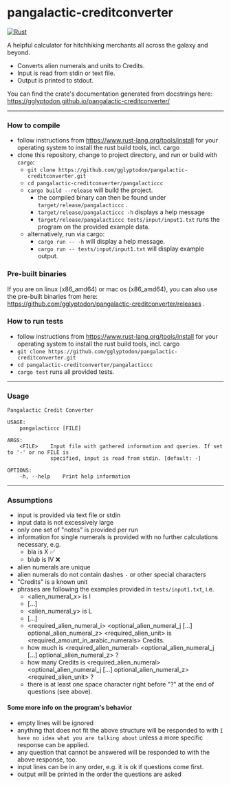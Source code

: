 # pangalactic-creditconverter

[![Rust](https://github.com/gglyptodon/pangalactic-creditconverter/actions/workflows/rust.yml/badge.svg)](https://github.com/gglyptodon/pangalactic-creditconverter/actions/workflows/rust.yml)

A helpful calculator for hitchhiking merchants all across the galaxy and beyond.

- Converts alien numerals and units to Credits.
- Input is read from stdin or text file.
- Output is printed to stdout.

You can find the crate's documentation generated from docstrings here:
https://gglyptodon.github.io/pangalactic-creditconverter/

----

### How to compile ###
- follow instructions from https://www.rust-lang.org/tools/install for your operating system to install the rust build tools, incl. cargo
- clone this repository, change to project directory, and run or build with ``cargo``: 
  - ``git clone https://github.com/gglyptodon/pangalactic-creditconverter.git``
  - ``cd pangalactic-creditconverter/pangalacticcc``
  - ``cargo build --release`` will build the project.
    - the compiled binary can then be found under ``target/release/pangalacticcc`` .
    - ``target/release/pangalacticcc -h`` displays a help message
    - ``target/release/pangalacticcc tests/input/input1.txt`` runs the program on the provided example data.
  - alternatively, run via cargo:  
    - ``cargo run -- -h`` will display a help message.
    - ``cargo run -- tests/input/input1.txt`` will display example output.

### Pre-built binaries ###
If you are on linux (x86_amd64) or mac os (x86_amd64), you can also use the pre-built binaries from here:
https://github.com/gglyptodon/pangalactic-creditconverter/releases . 

### How to run tests ###
- follow instructions from https://www.rust-lang.org/tools/install for your operating system to install the rust build tools, incl. cargo
- ``git clone https://github.com/gglyptodon/pangalactic-creditconverter.git``
- ``cd pangalactic-creditconverter/pangalacticcc``
- ``cargo test`` runs all provided tests.


----

### Usage ###

```
Pangalactic Credit Converter

USAGE:
    pangalacticcc [FILE]

ARGS:
    <FILE>    Input file with gathered information and queries. If set to '-' or no FILE is
              specified, input is read from stdin. [default: -]

OPTIONS:
    -h, --help    Print help information

```

---
### Assumptions ###
- input is provided via text file or stdin
- input data is not excessively large
- only one set of "notes" is provided per run
- information for single numerals is provided with no further calculations necessary, e.g.
  - bla is X ✅
  - blub is IV ❌
- alien numerals are unique
- alien numerals do not contain dashes `-` or other special characters
- "Credits" is a known unit
- phrases are following the examples provided in ``tests/input1.txt``, i.e.
  - <alien_numeral_x> is I
  - [...]
  - <alien_numeral_y> is L 
  - [...]
  - <required_alien_numeral_i>  <optional_alien_numeral_j [...] optional_alien_numeral_z> <required_alien_unit> is <required_amount_in_arabic_numerals> Credits.
  - how much is <required_alien_numeral> <optional_alien_numeral_j [...] optional_alien_numeral_z> ?
  - how many Credits is <required_alien_numeral> <optional_alien_numeral_j [...] optional_alien_numeral_z> <required_alien_unit> ?
  - there is at least one space character right before "?" at the end of questions (see above).

#### Some more info on the program's behavior ###
- empty lines will be ignored    
- anything that does not fit the above structure will be responded to with ``I have no idea what you are talking about`` unless a more specific response can be applied.
- any question that cannot be answered will be responded to with the above response, too.
- input lines can be in any order, e.g. it is ok if questions come first.
- output will be printed in the order the questions are asked
 
